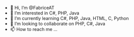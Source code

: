 - 👋 Hi, I’m @FabriceAT
- 👀 I’m interested in C#, PHP, Java
- 🌱 I’m currently learning C#, PHP, Java, HTML, C, Python
- 💞️ I’m looking to collaborate on PHP, C#, Java
- 📫 How to reach me ...

<!---
FabriceAT/FabriceAT is a ✨ special ✨ repository because its `README.md` (this file) appears on your GitHub profile.
You can click the Preview link to take a look at your changes.
--->
